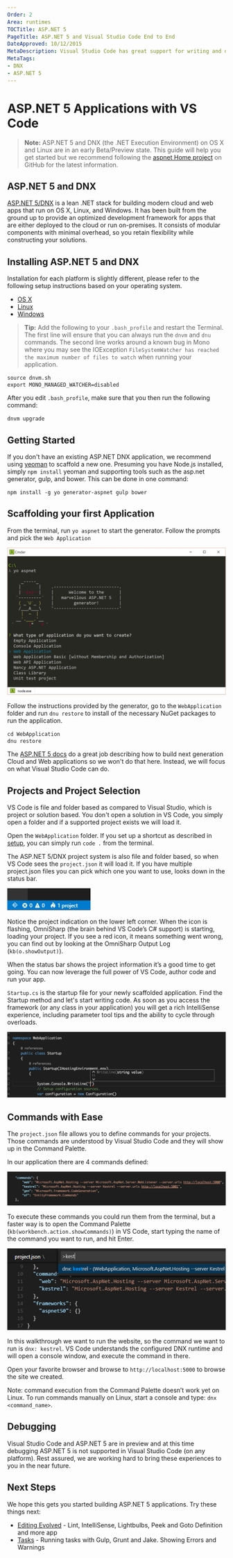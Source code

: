 ```yaml
---
Order: 2
Area: runtimes
TOCTitle: ASP.NET 5
PageTitle: ASP.NET 5 and Visual Studio Code End to End
DateApproved: 10/12/2015
MetaDescription: Visual Studio Code has great support for writing and debugging ASP.NET applications running on Cross Platform CLR.
MetaTags:
- DNX
- ASP.NET 5
---
```


# ASP.NET 5 Applications with VS Code

>**Note:** ASP.NET 5 and DNX (the .NET Execution Environment) on OS X and Linux are in an early Beta/Preview state. This guide will help you get started but we recommend following the [aspnet Home project](https://github.com/aspnet/Home) on GitHub for the latest information.

## ASP.NET 5 and DNX
[ASP.NET 5/DNX](http://www.asp.net/vnext/overview/aspnet-vnext/aspnet-5-overview) is a lean .NET stack for building modern cloud and web apps that run on OS X, Linux, and Windows. It has been built from the ground up to provide an optimized development framework for apps that are either deployed to the cloud or run on-premises. It consists of modular components with minimal overhead, so you retain flexibility while constructing your solutions.

## Installing ASP.NET 5 and DNX
Installation for each platform is slightly different, please refer to the following setup instructions based on your operating system.
- [OS X](https://github.com/aspnet/home#os-x)
- [Linux](https://github.com/aspnet/home#linux)
- [Windows](https://github.com/aspnet/home#upgrading-dnvm-or-running-without-visual-studio)

> **Tip:** Add the following to your `.bash_profile` and restart the Terminal. The first line will ensure that you can always run the `dnvm` and `dnu` commands. The second line works around a known bug in Mono where you may see the IOException `FileSystemWatcher has reached the maximum number of files to watch` when running your application.
```
source dnvm.sh
export MONO_MANAGED_WATCHER=disabled
```
After you edit `.bash_profile`, make sure that you then run the following command:
```
dnvm upgrade
```

## Getting Started
If you don't have an existing ASP.NET DNX application, we recommend using [yeoman](http://yeoman.io/) to scaffold a new one. Presuming you have Node.js installed, simply `npm install` yeoman and supporting tools such as the asp.net generator, gulp, and bower. This can be done in one command:
```
npm install -g yo generator-aspnet gulp bower
```
## Scaffolding your first Application
From the terminal, run `yo aspnet` to start the generator. Follow the prompts and pick the `Web Application`

![Scaffold a new ASP.NET 5 Application](images/ASPnet5/yoaspnet.png)

Follow the instructions provided by the generator, go to the `WebApplication` folder and run `dnu restore` to install of the necessary NuGet packages to run the application.

```
cd WebApplication
dnu restore
```

The [ASP.NET 5 docs](http://docs.asp.net/en/latest/) do a great job describing how to build next generation Cloud and Web applications so we won't do that here. Instead, we will focus on what Visual Studio Code can do.


## Projects and Project Selection

VS Code is file and folder based as compared to Visual Studio, which is project or solution based. You don't open a solution in VS Code, you simply open a folder and if a supported project exists we will load it.

Open the `WebApplication` folder. If you set up a shortcut as described in [setup](/docs/editor/setup), you can simply run `code .` from the terminal.

The ASP.NET 5/DNX project system is also file and folder based, so when VS Code sees the `project.json` it will load it. If you have multiple project.json files you can pick which one you want to use, looks down in the status bar.

![DNX commands in palette](images/ASPnet5/dnxprojects.png)

Notice the project indication on the lower left corner. When the icon is flashing, OmniSharp (the brain behind VS Code’s C# support) is starting, loading your project.  If you see a red icon, it means something went wrong, you can find out by looking at the OmniSharp Output Log (`kb(o.showOutput)`).

When the status bar shows the project information it’s a good time to get going. You can now leverage the full power of VS Code, author code and run your app.

`Startup.cs` is the startup file for your newly scaffolded application. Find the Startup method and let's start writing code. As soon as you access the framework (or any class in your application) you will get a rich IntelliSense experience, including parameter tool tips and the ability to cycle through overloads.

![DNX commands in palette](images/ASPnet5/intellisense.png)

## Commands with Ease

The `project.json` file allows you to define commands for your projects. Those commands are understood by Visual Studio Code and they will show up in the Command Palette.

In our application there are 4 commands defined:

![DNX commands](images/ASPnet5/commands.png)

To execute these commands you could run them from the terminal, but a faster way is to open the Command Palette (`kb(workbench.action.showCommands)`) in VS Code, start typing the name of the command you want to run, and hit Enter.

![DNX commands in palette](images/ASPnet5/dnxcommandpalette.png)

In this walkthrough we want to run the website, so the command we want to run is `dnx: kestrel`. VS Code understands the configured DNX runtime and will open a console window, and execute the command in there.

Open your favorite browser and browse to `http://localhost:5000` to browse the site we created.

Note: command execution from the Command Palette doesn’t work yet on Linux. To run commands manually on Linux, start a console and type: ```dnx <command_name>```.

## Debugging
Visual Studio Code and ASP.NET 5 are in preview and at this time debugging ASP.NET 5 is not supported in Visual Studio Code (on any platform). Rest assured, we are working hard to bring these experiences to you in the near future.

## Next Steps
We hope this gets you started building ASP.NET 5 applications.  Try these things next:
* [Editing Evolved](/docs/editor/editingevolved) - Lint, IntelliSense, Lightbulbs, Peek and Goto Definition and more
app
* [Tasks](/docs/editor/tasks) - Running tasks with Gulp, Grunt and Jake.  Showing Errors and Warnings

